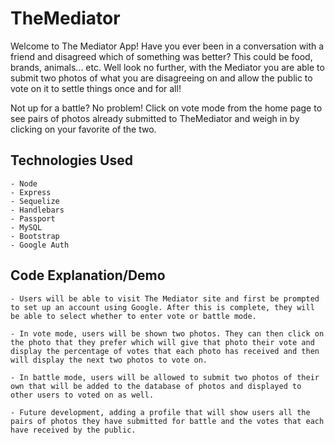 # TheMediator

Welcome to The Mediator App! Have you ever been in a conversation with a friend and disagreed which of something was better? This could be food, brands, animals... etc. Well look no further, with the Mediator you are able to submit two photos of what you are disagreeing on and allow the public to vote on it to settle things once and for all! 

Not up for a battle? No problem! Click on vote mode from the home page to see pairs of photos already submitted to TheMediator and weigh in by clicking on your favorite of the two. 

## Technologies Used

	- Node
	- Express
	- Sequelize
	- Handlebars
	- Passport
	- MySQL
	- Bootstrap
	- Google Auth

## Code Explanation/Demo
	- Users will be able to visit The Mediator site and first be prompted to set up an account using Google. After this is complete, they will be able to select whether to enter vote or battle mode. 

	- In vote mode, users will be shown two photos. They can then click on the photo that they prefer which will give that photo their vote and display the percentage of votes that each photo has received and then will display the next two photos to vote on. 

	- In battle mode, users will be allowed to submit two photos of their own that will be added to the database of photos and displayed to other users to voted on as well.

	- Future development, adding a profile that will show users all the pairs of photos they have submitted for battle and the votes that each have received by the public. 

